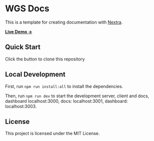 # WGS Docs

This is a template for creating documentation with [Nextra](https://nextra.site).

[**Live Demo →**](https://demo.worlfs.org)

## Quick Start

Click the button to clone this repository

## Local Development

First, run `npm run install:all` to install the dependencies.

Then, run `npm run dev` to start the development server, client and docs, dashboard localhost:3000, docs: localhost:3001, dashboard: localhost:3003.

## License

This project is licensed under the MIT License.
